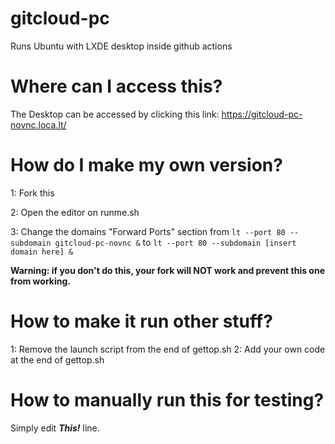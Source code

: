 # gitcloud-pc
Runs Ubuntu with LXDE desktop inside github actions

# Where can I access this?
The Desktop can be accessed by clicking this link:  https://gitcloud-pc-novnc.loca.lt/

# How do I make my own version?
1: Fork this

2: Open the editor on runme.sh

3: Change the domains "Forward Ports" section from ``lt --port 80 --subdomain gitcloud-pc-novnc &`` to ``lt --port 80 --subdomain [insert domain here] &``

**Warning: if you don't do this, your fork will NOT work and prevent this one from working.**

# How to make it run other stuff?
1: Remove the launch script from the end of gettop.sh
2: Add your own code at the end of gettop.sh

# How to manually run this for testing?
Simply edit ***This!*** line.
